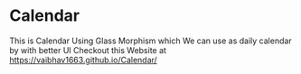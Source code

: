 # Calendar
This is Calendar Using Glass Morphism which We can use as daily calendar by with better UI
Checkout this Website at https://vaibhav1663.github.io/Calendar/
